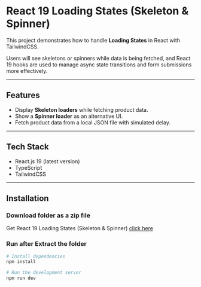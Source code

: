 # React 19 Loading States (Skeleton & Spinner)

This project demonstrates how to handle **Loading States** in React with TailwindCSS.

Users will see skeletons or spinners while data is being fetched, and React 19 hooks are used to manage async state transitions and form submissions more effectively.

---

## Features
- Display **Skeleton loaders** while fetching product data.
- Show a **Spinner loader** as an alternative UI.
- Fetch product data from a local JSON file with simulated delay.

---

## Tech Stack
- React.js 19 (latest version)
- TypeScript
- TailwindCSS

---

## Installation
### Download folder as a zip file
Get React 19 Loading States (Skeleton & Spinner) [click here](https://download-directory.github.io/?url=https%3A%2F%2Fgithub.com%2Fmahmoud-abu-attiya%2FReact.js-Learning-Playground%2Ftree%2Fmain%2Freact19-loading-states)

### Run after Extract the folder

```bash
# Install dependencies
npm install

# Run the development server
npm run dev
